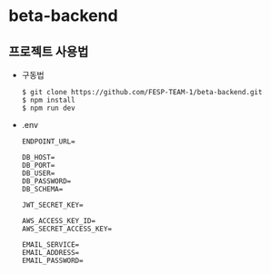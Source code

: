 # beta-backend

## 프로젝트 사용법

- 구동법

  ```
  $ git clone https://github.com/FESP-TEAM-1/beta-backend.git
  $ npm install
  $ npm run dev
  ```

- .env
  ```
  ENDPOINT_URL=
  
  DB_HOST=
  DB_PORT=
  DB_USER=
  DB_PASSWORD=
  DB_SCHEMA=
  
  JWT_SECRET_KEY=
  
  AWS_ACCESS_KEY_ID=
  AWS_SECRET_ACCESS_KEY=
  
  EMAIL_SERVICE=
  EMAIL_ADDRESS=
  EMAIL_PASSWORD=
  ```
